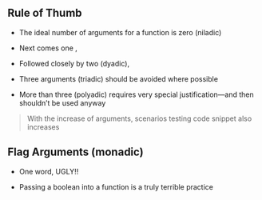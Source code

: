  Rule of Thumb
---

 * The ideal number of arguments for a function is zero (niladic)

 * Next comes one ,
 * Followed closely by two (dyadic),

 * Three arguments (triadic) should be avoided where possible

 * More than three (polyadic) requires very special justification—and then shouldn’t be used anyway

 > With the increase of arguments, scenarios testing code snippet also increases

 Flag Arguments (monadic)
---

 * One word, UGLY!!

 * Passing a boolean into a function is a truly terrible practice
